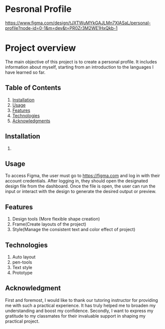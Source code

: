 # Pesronal Profile
https://www.figma.com/design/tJXTWuMYkGAJLMn7XlASaL/personal-profile?node-id=0-1&m=dev&t=PR0Zr3M2WE1HxQkb-1

# Project overview
The main objective of this project is to create a personal profile. It includes information about myself, starting from an introduction to the languages I have learned so far.

## Table of Contents

1. [Installation](#installation)
2. [Usage](#usage)
3. [Features](#features)
4. [Technologies](#technologies)
5. [Acknowledgments](#acknowledgments)

## Installation
1. 

## Usage
To access Figma, the user must go to https://figma.com and log in with their account credentials. After logging in, they should open the designated design file from the dashboard. Once the file is open, the user can run the input or interact with the design to generate the desired output or preview.

## Features
1. Design tools (More flexible shape creation)
2. Frame(Create layouts of the project)
3. Style(Manage the consistent text and color effect of project)

## Technologies 
1. Auto layout
2. pen-tools
3. Text style
4. Prototype

## Acknowledgment
First and foremost, I would like to thank our tutoring instructor for providing me with such a practical experience. It has truly helped me to broaden my understanding and boost my confidence. Secondly, I want to express my gratitude to my classmates for their invaluable support in shaping my practical project.




